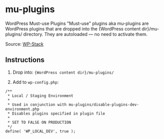# mu-plugins
WordPress Must-use Plugins  "Must-use" plugins aka mu-plugins are WordPress plugins that are dropped into the {WordPress content dir}/mu-plugins/ directory. They are autoloaded — no need to activate them.

Source: [WP-Stack](https://github.com/markjaquith/WP-Stack)

## Instructions

1. Drop into: `{WordPress content dir}/mu-plugins/`

2. Add to `wp-config.php`:
```
/**
 * Local / Staging Environment
 *
 * Used in conjunction with mu-plugins/disable-plugins-dev-environment.php
 * Disables plugins specified in plugin file
 *
 * SET TO FALSE ON PRODUCTION
 */
define( 'WP_LOCAL_DEV', true );
```
